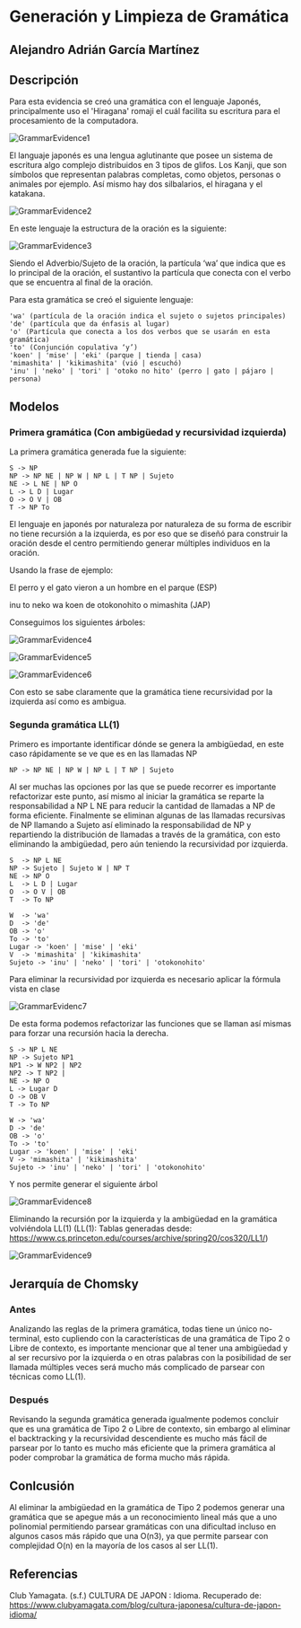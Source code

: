 # Generación y Limpieza de Gramática

## Alejandro Adrián García Martínez

## Descripción 
Para esta evidencia se creó una gramática con el lenguaje Japonés, principalmente uso el 'Hiragana' romaji el cuál facilita su escritura para el procesamiento de la computadora.

![GrammarEvidence1](img1.jpg)

El languaje japonés es una lengua aglutinante que posee un sistema de escritura algo complejo distribuidos en 3 tipos de glifos. Los Kanji, que son símbolos que representan palabras completas, como objetos, personas o animales por ejemplo. Así mismo hay dos silbalarios, el hiragana y el katakana.

![GrammarEvidence2](img2.jpg)

En este lenguaje la estructura de la oración es la siguiente:

![GrammarEvidence3](img3.webp)

Siendo el Adverbio/Sujeto de la oración, la partícula ‘wa’ que indica que es lo principal de la oración, el sustantivo la partícula que conecta con el verbo que se encuentra al final de la oración.

Para esta gramática se creó el siguiente lenguaje:
```
'wa' (partícula de la oración indica el sujeto o sujetos principales)
'de' (partícula que da énfasis al lugar)
'o' (Partícula que conecta a los dos verbos que se usarán en esta gramática)
'to' (Conjunción copulativa ‘y’)
'koen' | 'mise' | 'eki' (parque | tienda | casa)
'mimashita' | 'kikimashita' (vió | escuchó)
'inu' | 'neko' | 'tori' | 'otoko no hito' (perro | gato | pájaro | persona)
```

## Modelos
### Primera gramática (Con ambigüedad y recursividad izquierda)
La primera gramática generada fue la siguiente:
```
S -> NP
NP -> NP NE | NP W | NP L | T NP | Sujeto
NE -> L NE | NP O
L -> L D | Lugar
O -> O V | OB
T -> NP To
```
El lenguaje en japonés por naturaleza por naturaleza de su forma de escribir no tiene recursión a la izquierda, es por eso que se diseñó para construir la oración desde el centro permitiendo generar múltiples individuos en la oración.

Usando la frase de ejemplo: 

El perro y el gato vieron a un hombre en el parque (ESP)

inu to neko wa koen de otokonohito o mimashita (JAP)

Conseguimos los siguientes árboles:

![GrammarEvidence4](img4.jpg)

![GrammarEvidence5](img5.png)

![GrammarEvidence6](img6.png)

Con esto se sabe claramente que la gramática tiene recursividad por la izquierda así como es ambigua.

### Segunda gramática LL(1)
Primero es importante identificar dónde se genera la ambigüedad, en este caso rápidamente se ve que es en las llamadas NP 
```
NP -> NP NE | NP W | NP L | T NP | Sujeto
```
Al ser muchas las opciones por las que se puede recorrer es importante refactorizar este punto, así mismo al iniciar la gramática se reparte la responsabilidad a NP L NE para reducir la cantidad de llamadas a NP de forma eficiente.
Finalmente se eliminan algunas de las llamadas recursivas de NP llamando a Sujeto así eliminado la responsabilidad de NP y repartiendo la distribución de llamadas a través de la gramática, con esto eliminando la ambigüedad, pero aún teniendo la recursividad por izquierda.
```
S  -> NP L NE
NP -> Sujeto | Sujeto W | NP T             
NE -> NP O
L  -> L D | Lugar
O  -> O V | OB
T  -> To NP

W  -> 'wa'
D  -> 'de'
OB -> 'o'
To -> 'to'
Lugar -> 'koen' | 'mise' | 'eki'
V  -> 'mimashita' | 'kikimashita'
Sujeto -> 'inu' | 'neko' | 'tori' | 'otokonohito'
```
Para eliminar la recursividad por izquierda es necesario aplicar la fórmula vista en clase

![GrammarEvidenc7](img7.png)

De esta forma podemos refactorizar las funciones que se llaman así mismas para forzar una recursión hacia la derecha.
```
S -> NP L NE
NP -> Sujeto NP1
NP1 -> W NP2 | NP2
NP2 -> T NP2 | 
NE -> NP O
L -> Lugar D
O -> OB V
T -> To NP

W -> 'wa'
D -> 'de'
OB -> 'o'
To -> 'to'
Lugar -> 'koen' | 'mise' | 'eki'
V -> 'mimashita' | 'kikimashita'
Sujeto -> 'inu' | 'neko' | 'tori' | 'otokonohito'
```
Y nos permite generar el siguiente árbol

![GrammarEvidence8](img8.png)

Eliminando la recursión por la izquierda y la ambigüedad en la gramática volviéndola LL(1)
(LL(1): Tablas generadas desde: https://www.cs.princeton.edu/courses/archive/spring20/cos320/LL1/)

![GrammarEvidence9](img9.png)

## Jerarquía de Chomsky
### Antes
Analizando las reglas de la primera gramática, todas tiene un único no-terminal, esto cupliendo con la características de una gramática de Tipo 2 o Libre de contexto, es importante mencionar que al tener una ambigüedad y al ser recursivo por la izquierda o en otras palabras con la posibilidad de ser llamada múltiples veces será mucho más complicado de parsear con técnicas como LL(1).
### Después
Revisando la segunda gramática generada igualmente podemos concluir que es una gramática de Tipo 2 o Libre de contexto, sin embargo al eliminar el backtracking y la recursividad descendiente es mucho más fácil de parsear por lo tanto es mucho más eficiente que la primera gramática al poder comprobar la gramática de forma mucho más rápida.
## Conlcusión
Al eliminar la ambigüedad en la gramática de Tipo 2 podemos generar una gramática que se apegue más a un reconocimiento lineal más que a uno polinomial permitiendo parsear gramáticas con una dificultad incluso en algunos casos más rápido que una O(n3), ya que permite parsear con complejidad O(n) en la mayoría de los casos al ser LL(1).

## Referencias
Club Yamagata. (s.f.) CULTURA DE JAPON : Idioma. Recuperado de: https://www.clubyamagata.com/blog/cultura-japonesa/cultura-de-japon-idioma/
